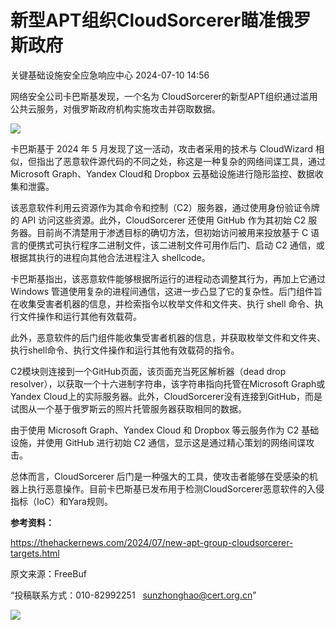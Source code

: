 #  新型APT组织CloudSorcerer瞄准俄罗斯政府   
 关键基础设施安全应急响应中心   2024-07-10 14:56  
  
网络安全公司卡巴斯基发现，一个名为 CloudSorcerer的新型APT组织通过滥用公共云服务，对俄罗斯政府机构实施攻击并窃取数据。  
  
![](https://mmbiz.qpic.cn/sz_mmbiz_png/iaz5iaQYxGogtuzSJicNnRQtibYkLm0tgR3GfVjohRq2DbekmFNZuDroRticzHCwbTpbr5qSiaribVLVuqzclia9AJyvJQ/640?wx_fmt=png&from=appmsg "")  
  
卡巴斯基于 2024 年 5 月发现了这一活动，攻击者采用的技术与 CloudWizard 相似，但指出了恶意软件源代码的不同之处，称这是一种复杂的网络间谍工具，通过Microsoft Graph、Yandex Cloud和 Dropbox 云基础设施进行隐形监控、数据收集和泄露。  
  
该恶意软件利用云资源作为其命令和控制（C2）服务器，通过使用身份验证令牌的 API 访问这些资源。此外，CloudSorcerer 还使用 GitHub 作为其初始 C2 服务器。目前尚不清楚用于渗透目标的确切方法，但初始访问被用来投放基于 C 语言的便携式可执行程序二进制文件，该二进制文件可用作后门、启动 C2 通信，或根据其执行的进程向其他合法进程注入 shellcode。  
  
卡巴斯基指出，该恶意软件能够根据所运行的进程动态调整其行为，再加上它通过 Windows 管道使用复杂的进程间通信，这进一步凸显了它的复杂性。后门组件旨在收集受害者机器的信息，并检索指令以枚举文件和文件夹、执行 shell 命令、执行文件操作和运行其他有效载荷。  
  
此外，恶意软件的后门组件能收集受害者机器的信息，并获取枚举文件和文件夹、执行shell命令、执行文件操作和运行其他有效载荷的指令。  
  
C2模块则连接到一个GitHub页面，该页面充当死区解析器（dead drop resolver），以获取一个十六进制字符串，该字符串指向托管在Microsoft Graph或Yandex Cloud上的实际服务器。此外，CloudSorcerer没有连接到GitHub，而是试图从一个基于俄罗斯云的照片托管服务器获取相同的数据。  
  
由于使用 Microsoft Graph、Yandex Cloud 和 Dropbox 等云服务作为 C2 基础设施，并使用 GitHub 进行初始 C2 通信，显示这是通过精心策划的网络间谍攻击。  
  
总体而言，CloudSorcerer 后门是一种强大的工具，使攻击者能够在受感染的机器上执行恶意操作。目前卡巴斯基已发布用于检测CloudSorcerer恶意软件的入侵指标（IoC）和Yara规则。  
  
**参考资料：**  
  
https://thehackernews.com/2024/07/new-apt-group-cloudsorcerer-targets.html  
  
  
  
原文来源：FreeBuf  
  
“投稿联系方式：010-82992251   sunzhonghao@cert.org.cn”  
  
![](https://mmbiz.qpic.cn/sz_mmbiz_jpg/iaz5iaQYxGogvC8qicuLNlkT5ibJnwu1leQiabRVqFk4Sb3q1fqrDhicLBNAqVY4REuTetY1zBYuUdic0nVhZR4FHpAfg/640?wx_fmt=other&wxfrom=5&wx_lazy=1&wx_co=1&tp=webp "")  
  
